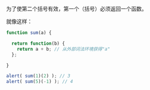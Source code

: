 为了使第二个括号有效，第一个（括号）必须返回一个函数。

就像这样：

```js run
function sum(a) {

  return function(b) {
    return a + b; // 从外部词法环境获得"a"
  };

}

alert( sum(1)(2) ); // 3
alert( sum(5)(-1) ); // 4
```


